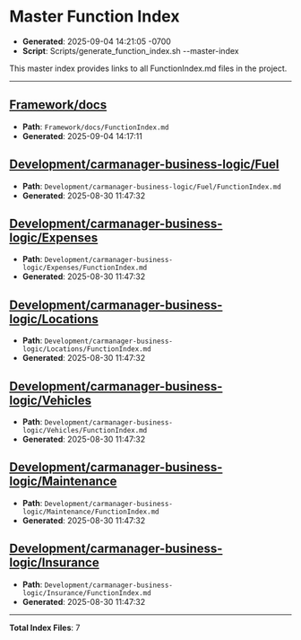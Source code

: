 # Master Function Index

- **Generated**: 2025-09-04 14:21:05 -0700
- **Script**: Scripts/generate_function_index.sh --master-index

This master index provides links to all FunctionIndex.md files in the project.

---

## [Framework/docs](Framework/docs/FunctionIndex.md)
- **Path**: `Framework/docs/FunctionIndex.md`
- **Generated**: 2025-09-04 14:17:11

## [Development/carmanager-business-logic/Fuel](Development/carmanager-business-logic/Fuel/FunctionIndex.md)
- **Path**: `Development/carmanager-business-logic/Fuel/FunctionIndex.md`
- **Generated**: 2025-08-30 11:47:32

## [Development/carmanager-business-logic/Expenses](Development/carmanager-business-logic/Expenses/FunctionIndex.md)
- **Path**: `Development/carmanager-business-logic/Expenses/FunctionIndex.md`
- **Generated**: 2025-08-30 11:47:32

## [Development/carmanager-business-logic/Locations](Development/carmanager-business-logic/Locations/FunctionIndex.md)
- **Path**: `Development/carmanager-business-logic/Locations/FunctionIndex.md`
- **Generated**: 2025-08-30 11:47:32

## [Development/carmanager-business-logic/Vehicles](Development/carmanager-business-logic/Vehicles/FunctionIndex.md)
- **Path**: `Development/carmanager-business-logic/Vehicles/FunctionIndex.md`
- **Generated**: 2025-08-30 11:47:32

## [Development/carmanager-business-logic/Maintenance](Development/carmanager-business-logic/Maintenance/FunctionIndex.md)
- **Path**: `Development/carmanager-business-logic/Maintenance/FunctionIndex.md`
- **Generated**: 2025-08-30 11:47:32

## [Development/carmanager-business-logic/Insurance](Development/carmanager-business-logic/Insurance/FunctionIndex.md)
- **Path**: `Development/carmanager-business-logic/Insurance/FunctionIndex.md`
- **Generated**: 2025-08-30 11:47:32

---
**Total Index Files**: 7
